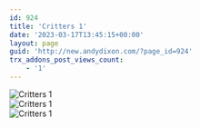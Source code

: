 ```yaml
---
id: 924
title: 'Critters 1'
date: '2023-03-17T13:45:15+00:00'
layout: page
guid: 'http://new.andydixon.com/?page_id=924'
trx_addons_post_views_count:
    - '1'
---
```


![Critters 1](https://i0.wp.com/assets.g8x2.ldn.idrivee2-23.com/posters/Critters%201%2001.jpg?w=1200&ssl=1 "Critters 1")  
![Critters 1](https://i0.wp.com/assets.g8x2.ldn.idrivee2-23.com/posters/Critters%201%2002.jpg?w=1200&ssl=1 "Critters 1")  
![Critters 1](https://i0.wp.com/assets.g8x2.ldn.idrivee2-23.com/posters/Critters%201%2003.jpg?w=1200&ssl=1 "Critters 1")